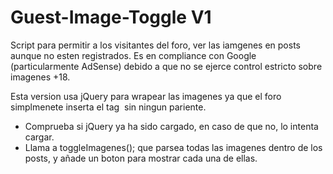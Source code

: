 Guest-Image-Toggle V1
===========


Script para permitir a los visitantes del foro, ver las iamgenes en posts aunque no esten registrados. Es en compliance
con Google (particularmente AdSense) debido a que no se ejerce control estricto sobre imagenes +18.

Esta version usa jQuery para wrapear las imagenes ya que el foro simplmenete inserta el tag <img> sin ningun pariente.
- Comprueba si jQuery ya ha sido cargado, en caso de que no, lo intenta cargar.
- Llama a toggleImagenes(); que parsea todas las imagenes dentro de los posts, y añade un boton para mostrar cada una de ellas.

